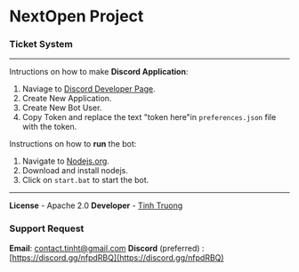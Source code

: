 # NextOpen Project
### Ticket System
______
Intructions on how to make **Discord Application**:
1. Naviage to [Discord Developer Page](https://discordapp.com/developers/applications/).
2. Create New Application.
3. Create New Bot User.
4. Copy Token and replace the text "token here"in ```preferences.json``` file with the token.

Instructions on how to **run** the bot:
1. Navigate to [Nodejs.org](https://nodejs.org/en/download/).
2. Download and install nodejs.
3. Click on ```start.bat``` to start the bot.

______
**License** - Apache 2.0
**Developer** - [Tinh Truong](https://github.com/tinhtruong22)

### Support Request
**Email**: contact.tinht@gmail.com 
**Discord** (preferred) : [https://discord.gg/nfpdRBQ](https://discord.gg/nfpdRBQ)
